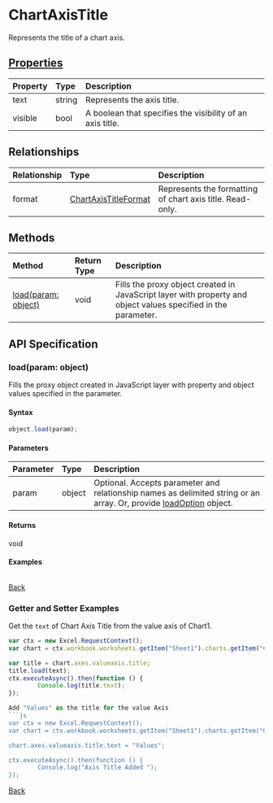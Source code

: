 # ChartAxisTitle

Represents the title of a chart axis.

## [Properties](#getter-and-setter-examples)
| Property	   | Type	|Description
|:---------------|:--------|:----------|
|text|string|Represents the axis title.|
|visible|bool|A boolean that specifies the visibility of an axis title.|

## Relationships
| Relationship | Type	|Description|
|:---------------|:--------|:----------|
|format|[ChartAxisTitleFormat](chartaxistitleformat.md)|Represents the formatting of chart axis title. Read-only.|

## Methods

| Method		   | Return Type	|Description|
|:---------------|:--------|:----------|
|[load(param: object)](#loadparam-object)|void|Fills the proxy object created in JavaScript layer with property and object values specified in the parameter.|

## API Specification

### load(param: object)
Fills the proxy object created in JavaScript layer with property and object values specified in the parameter.

#### Syntax
```js
object.load(param);
```

#### Parameters
| Parameter	   | Type	|Description|
|:---------------|:--------|:----------|
|param|object|Optional. Accepts parameter and relationship names as delimited string or an array. Or, provide [loadOption](loadoption.md) object.|

#### Returns
void

#### Examples
```js

```

[Back](#methods)

### Getter and Setter Examples
Get the `text` of Chart Axis Title from the value axis of Chart1.

```js
var ctx = new Excel.RequestContext();
var chart = ctx.workbook.worksheets.getItem("Sheet1").charts.getItem("Chart1");	

var title = chart.axes.valueaxis.title;
title.load(text);
ctx.executeAsync().then(function () {
		Console.log(title.text);
});

Add "Values" as the title for the value Axis
```js
var ctx = new Excel.RequestContext();
var chart = ctx.workbook.worksheets.getItem("Sheet1").charts.getItem("Chart1");	

chart.axes.valueaxis.title.text = "Values";

ctx.executeAsync().then(function () {
		Console.log("Axis Title Added ");
});
```

[Back](#properties)
